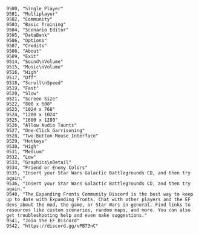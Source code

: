 ﻿```text
9500, "Single Player"
9501, "Multiplayer"
9502, "Community"
9503, "Basic Training"
9504, "Scenario Editor"
9505, "DataBank"
9506, "Options"
9507, "Credits"
9508, "About"
9509, "Exit"
9514, "Sound\nVolume"
9515, "Music\nVolume"
9516, "High"
9517, "Off"
9518, "Scroll\nSpeed"
9519, "Fast"
9520, "Slow"
9521, "Screen Size"
9522, "800 x 600"
9523, "1024 x 768"
9524, "1280 x 1024"
9525, "1600 x 1280"
9526, "Allow Audio Taunts"
9527, "One-Click Garrisoning"
9528, "Two-Button Mouse Interface"
9529, "Hotkeys"
9530, "High"
9531, "Medium"
9532, "Low"
9533, "Graphics\nDetail"
9534, "Friend or Enemy Colors"
9535, "Insert your Star Wars Galactic Battlegrounds CD, and then try again."
9536, "Insert your Star Wars Galactic Battlegrounds CD, and then try again."
9540, "The Expanding Fronts Community Discord is the best way to keep up to date with Expanding Fronts. Chat with other players and the EF devs about the mod, the game, or Star Wars in general. Find links to resources like custom scenarios, random maps, and more. You can also get troubleshooting help and even make suggestions."
9541, "Join the EF Discord"
9542, "https://discord.gg/vPB73nC"
```